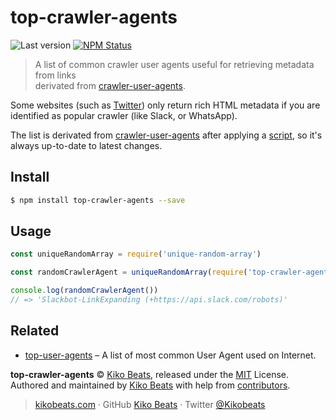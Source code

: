 # top-crawler-agents

![Last version](https://img.shields.io/github/tag/Kikobeats/top-crawler-agents.svg?style=flat-square)
[![NPM Status](https://img.shields.io/npm/dm/top-crawler-agents.svg?style=flat-square)](https://www.npmjs.org/package/top-crawler-agents)

> A list of common crawler user agents useful for retrieving metadata from links<br>
> derivated from [crawler-user-agents](https://github.com/monperrus/crawler-user-agents).

Some websites (such as [Twitter](https://twitter.com/Kikobeats/status/1687844145019092993)) only return rich HTML metadata if you are identified as popular crawler (like Slack, or WhatsApp).

The list is derivated from [crawler-user-agents](https://github.com/monperrus/crawler-user-agents) after applying a [script](/scripts/generate.js), so it's always up-to-date to latest changes.

## Install

```bash
$ npm install top-crawler-agents --save
```

## Usage

```js
const uniqueRandomArray = require('unique-random-array')

const randomCrawlerAgent = uniqueRandomArray(require('top-crawler-agents'))

console.log(randomCrawlerAgent())
// => 'Slackbot-LinkExpanding (+https://api.slack.com/robots)'
```

## Related

- [top-user-agents](https://github.com/Kikobeats/top-user-agents) – A list of most common User Agent used on Internet.

**top-crawler-agents** © [Kiko Beats](https://kikobeats.com), released under the [MIT](https://github.com/Kikobeats/top-crawler-agents/blob/master/LICENSE.md) License.<br>
Authored and maintained by [Kiko Beats](https://kikobeats.com) with help from [contributors](https://github.com/Kikobeats/top-crawler-agents/contributors).

> [kikobeats.com](https://kikobeats.com) · GitHub [Kiko Beats](https://github.com/Kikobeats) · Twitter [@Kikobeats](https://twitter.com/Kikobeats)
